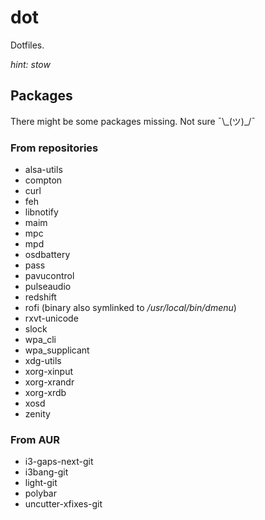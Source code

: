 # dot

Dotfiles.

_hint: stow_

## Packages

There might be some packages missing. Not sure ¯\\\_(ツ)\_/¯

### From repositories
- alsa-utils
- compton
- curl
- feh
- libnotify
- maim
- mpc
- mpd
- osdbattery
- pass
- pavucontrol
- pulseaudio
- redshift
- rofi (binary also symlinked to _/usr/local/bin/dmenu_)
- rxvt-unicode
- slock
- wpa_cli
- wpa_supplicant
- xdg-utils
- xorg-xinput
- xorg-xrandr
- xorg-xrdb
- xosd
- zenity

### From AUR
- i3-gaps-next-git
- i3bang-git
- light-git
- polybar
- uncutter-xfixes-git
